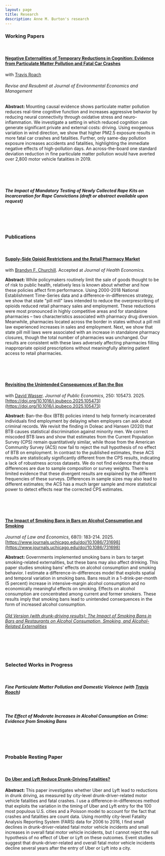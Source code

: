```yaml
---
layout: page
title: Research
description: Anne M. Burton's research
---
```

### Working Papers ###
<br/>

#### [Negative Externalities of Temporary Reductions in Cognition: Evidence from Particulate Matter Pollution and Fatal Car Crashes](https://annemburton.com/pages/working_papers/Burton_Roach_pollution.pdf)

with [Travis Roach](https://www.travisroach.xyz/)
###### Revise and Resubmit at <i> Journal of Environmental Economics and Management </i>

<strong> Abstract: </strong> Mounting causal evidence shows particulate matter pollution reduces real-time cognitive function and increases aggressive behavior by reducing neural connectivity through oxidative stress and neuro-inflammation. We investigate a setting in which reduced cognition can generate significant private and external costs: driving. Using exogenous variation in wind direction, we show that higher PM2.5 exposure results in more fatal car crashes and fatalities. Further, only same-day pollution exposure increases accidents and fatalities, highlighting the immediate negative effects of high-pollution days. An across-the-board one standard deviation reduction in fine particulate matter pollution would have averted over 2,800 motor vehicle fatalities in 2019.

<br/>
<br/>
<br/>

##### The Impact of Mandatory Testing of Newly Collected Rape Kits on Incarceration for Rape Convictions (draft or abstract available upon request)

<br/>
<br/>
<br/>



### Publications ###

<br/>

#### [Supply-Side Opioid Restrictions and the Retail Pharmacy Market](https://annemburton.com/pages/working_papers/BC-PillMills-2025-09-17.pdf)

with [Brandyn F. Churchill](https://brandynchurchill.com/). Accepted at <i> Journal of Health Economics. </i>

<strong> Abstract: </strong> While policymakers routinely limit the sale of goods thought to be of risk to public health, relatively less is known about whether and how these policies affect firm performance. Using 2000-2018 National Establishment Time-Series data and a difference-in-differences strategy, we show that state "pill mill" laws intended to reduce the overprescribing of opioids reduced retail pharmacy sales and employment. These reductions were most pronounced in highly competitive areas and for standalone pharmacies – two characteristics associated with pharmacy drug diversion. Meanwhile, pharmacies located across the border in states without a pill mill law experienced increases in sales and employment. Next, we show that state pill mill laws were associated with an increase in standalone pharmacy closures, though the total number of pharmacies was unchanged. Our results are consistent with these laws adversely affecting pharmacies filling inappropriate opioid prescriptions without meaningfully altering patient access to retail pharmacies.

<br/>
<br/>
<br/>

#### [Revisiting the Unintended Consequences of Ban the Box](https://annemburton.com/pages/working_papers/Burton_Wasser_BTB.pdf)

with [David Wasser](https://www.davidnwasser.com/). <i>Journal of Public Economics</i>, 250: 105473. 2025. [https://doi.org/10.1016/j.jpubeco.2025.105473](https://doi.org/10.1016/j.jpubeco.2025.105473)

<strong> Abstract: </strong> Ban-the-Box (BTB) policies intend to help formerly incarcerated individuals find employment by delaying when employers can ask about criminal records. We revisit the finding in Doleac and Hansen (2020) that BTB causes statistical discrimination against minority men. We correct miscoded BTB laws and show that estimates from the Current Population Survey (CPS) remain quantitatively similar, while those from the American Community Survey (ACS) now fail to reject the null hypothesis of no effect of BTB on employment. In contrast to the published estimates, these ACS results are statistically significantly different from the CPS results, indicating a lack of robustness across datasets. We do not find evidence that these differences are due to sample composition or survey weights. There is limited evidence that these divergent results are explained by the different frequencies of these surveys. Differences in sample sizes may also lead to different estimates; the ACS has a much larger sample and more statistical power to detect effects near the corrected CPS estimates.

<br/>
<br/>
<br/>

#### [The Impact of Smoking Bans in Bars on Alcohol Consumption and Smoking](https://annemburton.com/pages/working_papers/Burton_smoking_bans.pdf) 
*Journal of Law and Economics*, 68(1): 183-214. 2025. [https://www.journals.uchicago.edu/doi/10.1086/731698](https://www.journals.uchicago.edu/doi/10.1086/731698)

<strong> Abstract: </strong> Governments implemented smoking bans in bars to target smoking-related externalities, but these bans may also affect drinking. This paper studies smoking bans’ effects on alcohol consumption and smoking behavior. I estimate a difference-in-differences model that exploits spatial and temporal variation in smoking bans. Bans result in a 1-drink-per-month (5 percent) increase in intensive-margin alcohol consumption and no economically meaningful effects on smoking. Effects on alcohol consumption are concentrated among current and former smokers. These results imply that smoking bans lead to unintended consequences in the form of increased alcohol consumption.


###### [Old Version (with drunk-driving results): The Impact of Smoking Bans in Bars and Restaurants on Alcohol Consumption, Smoking, and Alcohol-Related Externalities](https://annemburton.com/pages/working_papers/Burton_JMP_o.pdf)


<!--<strong> Abstract: </strong> Smoking bans in bars and restaurants are one example of the many ways in which governments intervene to correct market failures such as externalities. These bans also represent a change in a non-price determinant of demand for alcohol consumed at bars, which could affect total alcohol consumption. This paper studies the effects of smoking bans on the amount and location of alcohol consumption, smoking, and alcohol-related externalities. I use a difference-in-differences method that exploits variation in the effective dates of smoking bans in bars and restaurants across cities, counties, and states. For individuals who drink, smoking bans result in an average increase in alcohol consumption of 1 drink per month. Occasional smokers drink an additional 2 drinks per month and former smokers drink 1 additional drink per month. These increases are entirely driven by changes in bar and restaurant alcohol consumption. Smoking bans have essentially no effect on extensive-margin smoking or violent crimes. They do, however, lead to a 4% increase in fatal drunk-driving crashes in areas with a high prevalence of smoking. Taken together, these results imply that smoking bans lead to unintended consequences in the form of increased alcohol consumption and drunk driving, making their net effect on social welfare ambiguous. -->

<br/>
<br/>
<br/>

### Selected Works in Progress ###

<br/>

##### Fine Particulate Matter Pollution and Domestic Violence (with [Travis Roach](https://www.travisroach.xyz/))

<br/>

##### The Effect of Moderate Increases in Alcohol Consumption on Crime: Evidence from Smoking Bans

<br/>
<br/>
<br/>

### Probable Resting Paper ###
<br/>

#### [Do Uber and Lyft Reduce Drunk-Driving Fatalities?](https://annemburton.com/pages/working_papers/burton_2nd_year_paper_2021_08_20.pdf)

<strong> Abstract: </strong> This paper investigates whether Uber and Lyft lead to reductions in drunk driving, as measured by city-level drunk-driver-related motor vehicle fatalities and fatal crashes. I use a difference-in-differences method that exploits the variation in the timing of Uber and Lyft entry for the 100 most populous U.S. cities and a Poisson model to account for the fact that crashes and fatalities are count data. Using monthly city-level Fatality Analysis Reporting System (FARS) data for 2006 to 2016, I find small declines in drunk-driver-related fatal motor vehicle incidents and small increases in overall fatal motor vehicle incidents, but I cannot reject the null hypothesis of no effect of Uber or Lyft on these outcomes. Event studies suggest that drunk-driver-related and overall fatal motor vehicle incidents decline several years after the entry of Uber or Lyft into a city.

<br/>


<!-- #### <u>Placeholder</u>
*Placeholder for working papers someday...* -->

<!--[click here for the most recent version of the paper]({{ BASE_PATH}}/pages/working_papers/sample-working-paper.pdf)-->


<!-- Note: this is how to write a comment in HTML. Everything in here won't show up on your webpage.-->

<!--
To increase the size of the title, use fewer # in front of the paper title.
To decrease the size of the title, use more #. 
To remove the italics, remove the * before and after the description
To remove the underline from the title, remove the <u> tags (<u> and </u>)
-->
